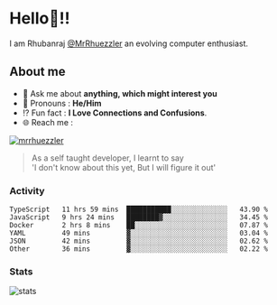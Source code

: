 
  
  
# Hello:wave:!!
I am Rhubanraj [@MrRhuezzler](https://github.com/MrRhuezzler) an evolving computer enthusiast.

## About me
<!-- - :sparkles: I'm currently working on [**de-viz**](https://github.com/MrRhuezzler/de-viz) -->
<!-- - :sparkles: Previously worked in [**Journal Management System**](https://manuscript.psgtech.ac.in) -->
<!-- - :book: I'm currently learning **Microservices Architecture** -->
- :speech_balloon: Ask me about **anything, which might interest you**
- :man: Pronouns : **He/Him**
- :interrobang: Fun fact : **I Love Connections and Confusions**.
- :globe_with_meridians: Reach me :  
  
[![mrrhuezzler](https://img.shields.io/badge/LinkedIn-0077B5?style=for-the-badge&logo=linkedin&logoColor=white)](https://www.linkedin.com/in/mrrhuezzler/)
<!--
### Interesting things, I found :bangbang:
-->
<!--
## Skills

## Drop a, Hi !
-->

<!-- 
Quotes
>  Always we overestimate the amount of work we can do in a day,  
>  and underestimate the amount we can do in our lifetime.
-->

> As a self taught developer, I learnt to say  
> 'I don't know about this yet, But I will figure it out'

### Activity
<!--START_SECTION:waka-->

```text
TypeScript   11 hrs 59 mins  ███████████░░░░░░░░░░░░░░   43.90 %
JavaScript   9 hrs 24 mins   ████████▓░░░░░░░░░░░░░░░░   34.45 %
Docker       2 hrs 8 mins    ██░░░░░░░░░░░░░░░░░░░░░░░   07.87 %
YAML         49 mins         ▓░░░░░░░░░░░░░░░░░░░░░░░░   03.04 %
JSON         42 mins         ▓░░░░░░░░░░░░░░░░░░░░░░░░   02.62 %
Other        36 mins         ▓░░░░░░░░░░░░░░░░░░░░░░░░   02.22 %
```

<!--END_SECTION:waka-->

### Stats
![stats](https://github-readme-streak-stats.herokuapp.com/?user=MrRhuezzler)
